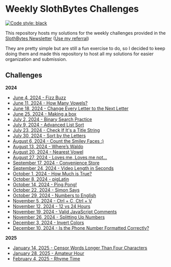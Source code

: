 # Weekly SlothBytes Challenges

[![Code style: black](https://img.shields.io/badge/code%20style-black-000000.svg)](https://github.com/psf/black)

This repository hosts my solutions for the weekly challenges provided in the [SlothBytes Newsletter](https://slothbytes.beehiiv.com) ([Use my referral](https://slothbytes.beehiiv.com/subscribe?ref=zyCF0kM9m1))

They are pretty simple but are still a fun exercise to do, so I decided to keep doing them and made this repository to host all my solutions for easier organization and submission.

## Challenges

**2024**
- [June 4, 2024 - Fizz Buzz](challenges/2024/fizzbuzz.py)
- [June 11, 2024 - How Many Vowels?](challenges/2024/count_vowels.py)
- [June 18, 2024 - Change Every Letter to the Next Letter](challenges/2024/move.py)
- [June 25, 2024 - Making a box](challenges/2024/make_box.py)
- [July 2, 2024 - Binary Search Practice](challenges/2024/find_first_occurrence.py)
- [July 9, 2024 - Advanced List Sort](challenges/2024/advanced_sort.py)
- [July 23, 2024 - Check If It's a Title String](challenges/2024/check_title.py)
- [July 30, 2024 - Sort by the Letters](challenges/2024/sort_by_letter.py)
- [August 6, 2024 - Count the Smiley Faces :)](challenges/2024/count_smileys.py)
- [August 13, 2024 - Where’s Waldo](challenges/2024/where_is_waldo.py)
- [August 20, 2024 - Nearest Vowel](challenges/2024/nearest_vowel.py)
- [August 27, 2024 - Loves me, Loves me not…](challenges/2024/loves_me.py)
- [September 17, 2024 - Convenience Store](challenges/2024/change_enough.py)
- [September 24, 2024 - Video Length in Seconds](challenges/2024/minutes_to_seconds.py)
- [October 1, 2024 - How Much is True?](challenges/2024/count_true.py)
- [October 8, 2024 - pigLatin](challenges/2024/pig_latin.py)
- [October 14, 2024 - Ping Pong!](challenges/2024/ping_pong.py)
- [October 22, 2024 - Simon Says](challenges/2024/simon_says.py)
- [October 29, 2024 - Numbers to English](challenges/2024/numbers_to_english.py)
- [November 5, 2024 - Ctrl + C, Ctrl + V](challenges/2024/keyboard_shortcut.py)
- [November 12, 2024 - 12 vs 24 Hours](challenges/2024/convert_time.py)
- [November 19, 2024 - Valid JavaScript Comments](challenges/comments_correct.py)
- [November 26, 2024 - Splitting Up Numbers](challenges/2024/num_split.py)
- [December 3, 2024 - Invert Colors](challenges/2024/color_invert.py)
- [December 10, 2024 - Is the Phone Number Formatted Correctly?](challenges/2024/is_valid_phone_number.py)

**2025**
- [January 14, 2025 - Censor Words Longer Than Four Characters](challenges/2025/censor.py)
- [January 28, 2025 - Amateur Hour](challenges/2025/hours_passed.py)
- [February 4, 2025 - Rhyme Time](challenges/2025/does_rhyme.py)